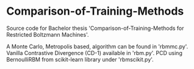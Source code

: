 # Comparison-of-Training-Methods
Source code for Bachelor thesis 'Comparison-of-Training-Methods for Restricted Boltzmann Machines'.

A Monte Carlo, Metropolis based, algorithm can be found in 'rbmmc.py'.
Vanilla Contrastive Divergence (CD-1) available in 'rbm.py'.
PCD using BernoulliRBM from scikit-learn library under 'rbmscikit.py'.
